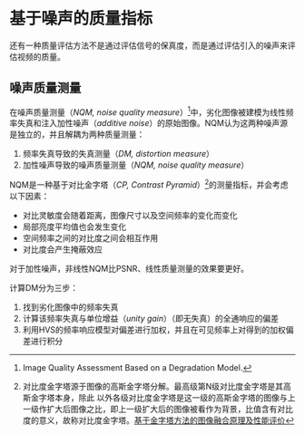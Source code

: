 # 基于噪声的质量指标
还有一种质量评估方法不是通过评估信号的保真度，而是通过评估引入的噪声来评估视频的质量。

## 噪声质量测量
在噪声质量测量（*NQM, noise quality measure*）[^38]中，劣化图像被建模为线性频率失真和注入加性噪声（*additive noise*）的原始图像。NQM认为这两种噪声源是独立的，并且解耦为两种质量测量：

1. 频率失真导致的失真测量（*DM, distortion measure*）
2. 加性噪声导致的噪声质量测量（*NQM, noise quality measure*）

NQM是一种基于对比金字塔（*CP, Contrast Pyramid*）[^39]的测量指标，并会考虑以下因素：

* 对比灵敏度会随着距离，图像尺寸以及空间频率的变化而变化
* 局部亮度平均值也会发生变化
* 空间频率之间的对比度之间会相互作用
* 对比度会产生掩蔽效应

对于加性噪声，非线性NQM比PSNR、线性质量测量的效果要更好。

计算DM分为三步：

1. 找到劣化图像中的频率失真
2. 计算该频率失真与单位增益（*unity gain*）（即无失真）的全通响应的偏差
3. 利用HVS的频率响应模型对偏差进行加权，并且在可见频率上对得到的加权偏差进行积分




[^38]: Image Quality Assessment Based on a Degradation Model. 

[^39]: 对比度金字塔源于图像的高斯金字塔分解。最高级第N级对比度金字塔是其高斯金字塔本身，除此 以外各级对比度金字塔是这一级的高斯金字塔的图像与上一级作扩大后图像之比，即上一级扩大后的图像被看作为背景，比值含有对比度的意义，故称对比度金字塔。[基于金字塔方法的图像融合原理及性能评价](http://www.cnki.com.cn/Article/CJFDTOTAL-JSYJ200410046.htm)